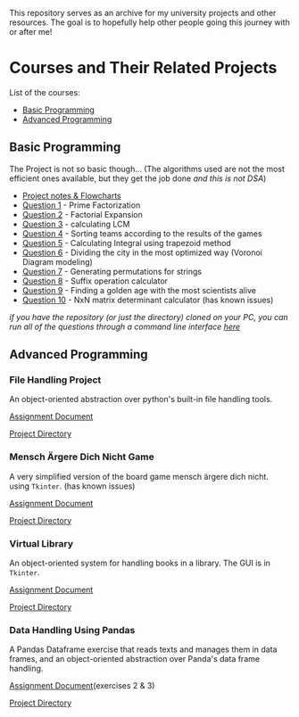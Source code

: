 This repository serves as an archive for my university projects and other resources. The goal is to hopefully help other people going this journey with or after me! 

# Courses and Their Related Projects

List of the courses:
- [Basic Programming](https://github.com/simply-pouria/CS-Archive?tab=readme-ov-file#basic-programming)
- [Advanced Programming](https://github.com/simply-pouria/CS-Archive?tab=readme-ov-file#advanced-programming)

## Basic Programming 
The Project is not so basic though... 
(The algorithms used are not the most efficient ones available, but they get the job done *and this is not DSA*)
- [Project notes & Flowcharts](https://github.com/simply-pouria/CS-Archive/blob/main/Basic%20Programming/Project-Notes.pdf)
- [Question 1](https://github.com/simply-pouria/CS-Archive/blob/main/Basic%20Programming/Question_1.py) - Prime Factorization
- [Question 2](https://github.com/simply-pouria/CS-Archive/blob/main/Basic%20Programming/Question_2.py) - Factorial Expansion
- [Question 3](https://github.com/simply-pouria/CS-Archive/blob/main/Basic%20Programming/Question_3.py) - calculating LCM
- [Question 4](https://github.com/simply-pouria/CS-Archive/blob/main/Basic%20Programming/Question_4.py) - Sorting teams according to the results of the games
- [Question 5](https://github.com/simply-pouria/CS-Archive/blob/main/Basic%20Programming/Question_5.py) - Calculating Integral using trapezoid method
- [Question 6](https://github.com/simply-pouria/CS-Archive/blob/main/Basic%20Programming/Question_6.py) - Dividing the city in the most optimized way (Voronoi Diagram modeling)
- [Question 7](https://github.com/simply-pouria/CS-Archive/blob/main/Basic%20Programming/Question_7.py) - Generating permutations for strings
- [Question 8](https://github.com/simply-pouria/CS-Archive/blob/main/Basic%20Programming/Question_8.py) - Suffix operation calculator
- [Question 9](https://github.com/simply-pouria/CS-Archive/blob/main/Basic%20Programming/Question_9.py) - Finding a golden age with the most scientists alive
- [Question 10](https://github.com/simply-pouria/CS-Archive/blob/main/Basic%20Programming/Question_10.py) - NxN matrix determinant calculator (has known issues)

*if you have the repository (or just the directory) cloned on your PC, you can run all of the questions through a command line interface [here](https://github.com/simply-pouria/CS-Archive/blob/main/Basic%20Programming/RunInterface.py)*

## Advanced Programming

### File Handling Project
An object-oriented abstraction over python's built-in file handling tools.

[Assignment Document](https://github.com/simply-pouria/CS-Archive/blob/main/Advanced%20Programming/AP%20-%20Project%201/AP-project-1-notes.pdf)

[Project Directory](https://github.com/simply-pouria/CS-Archive/tree/main/Advanced%20Programming/AP%20-%20Project%201)

### Mensch Ärgere Dich Nicht Game
A very simplified version of the board game mensch ärgere dich nicht. using `Tkinter`. (has known issues)

[Assignment Document](https://github.com/simply-pouria/CS-Archive/blob/main/Advanced%20Programming/AP%20-%20Project%202/AP-project-2-notes.pdf)

[Project Directory](https://github.com/simply-pouria/CS-Archive/blob/main/Advanced%20Programming/AP%20-%20Project%202/AP-project-2-notes.pdf)

### Virtual Library
An object-oriented system for handling books in a library. The GUI is in `Tkinter`.

[Assignment Document](https://github.com/simply-pouria/CS-Archive/blob/main/Advanced%20Programming/AP%20-%20Project%203/AP-project-3-notes.pdf)

[Project Directory](https://github.com/simply-pouria/CS-Archive/tree/main/Advanced%20Programming/AP%20-%20Project%203)

### Data Handling Using Pandas
A Pandas Dataframe exercise that reads texts and manages them in data frames, and an object-oriented abstraction over Panda's data frame handling.

[Assignment Document](https://github.com/simply-pouria/CS-Archive/blob/main/Advanced%20Programming/AP%20-%20Project%204/AP-project-4-notes.pdf)(exercises 2 & 3)

[Project Directory](https://github.com/simply-pouria/CS-Archive/tree/main/Advanced%20Programming/AP%20-%20Project%204)




























